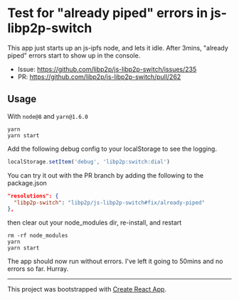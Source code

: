 # Test for "already piped" errors in js-libp2p-switch

This app just starts up an js-ipfs node, and lets it idle.
After 3mins, "already piped" errors start to show up in the console.

- Issue: https://github.com/libp2p/js-libp2p-switch/issues/235
- PR: https://github.com/libp2p/js-libp2p-switch/pull/262

## Usage

With `node@8` and `yarn@1.6.0`

```
yarn
yarn start
```

Add the following debug config to your localStorage to see the logging.

```js
localStorage.setItem('debug', 'libp2p:switch:dial')
```

You can try it out with the PR branch by adding the following to the package.json

```json
"resolutions": {
  "libp2p-switch": "libp2p/js-libp2p-switch#fix/already-piped"
},
```

then clear out your node_modules dir, re-install, and restart

```
rm -rf node_modules
yarn
yarn start
```

The app should now run without errors. I've left it going to 50mins and no errors so far. Hurray.

---

This project was bootstrapped with [Create React App](https://github.com/facebookincubator/create-react-app).

